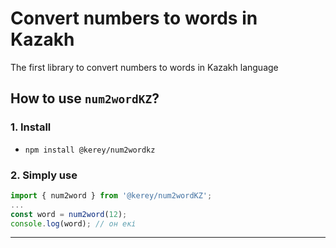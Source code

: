 # Convert numbers to words in Kazakh

The first library to convert numbers to words in Kazakh language

## How to use `num2wordKZ`?

### 1. Install

* `npm install @kerey/num2wordkz`

### 2. Simply use 

```javascript
import { num2word } from '@kerey/num2wordKZ';
...
const word = num2word(12);
console.log(word); // он екі

```

---
